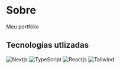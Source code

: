 # Sobre
Meu portfólio

## Tecnologias utlizadas

![Nextjs](https://img.shields.io/badge/Next-0a0a0a?style=for-the-badge&logo=next.js)
![TypeScript](https://img.shields.io/badge/Typescript-0a0a0a?style=for-the-badge&logo=typescript)
![Reactjs](https://img.shields.io/badge/React-0a0a0a?style=for-the-badge&logo=react)
![Tailwind](https://img.shields.io/badge/Tailwind-0a0a0a?style=for-the-badge&logo=tailwindcss)
